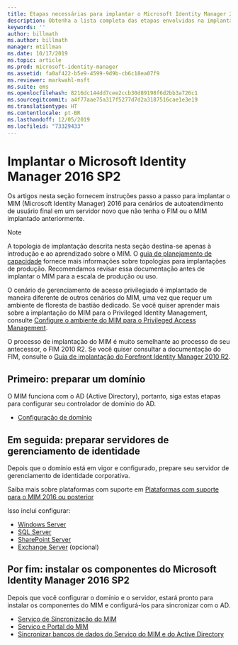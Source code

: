 ```yaml
---
title: Etapas necessárias para implantar o Microsoft Identity Manager 2016 | Microsoft Docs
description: Obtenha a lista completa das etapas envolvidas na implantação do Microsoft Identity Manager 2016, da preparação do ambiente à configuração dos portais.
keywords: ''
author: billmath
ms.author: billmath
manager: mtillman
ms.date: 10/17/2019
ms.topic: article
ms.prod: microsoft-identity-manager
ms.assetid: fa0af422-b5e9-4599-9d9b-cb6c18ea07f9
ms.reviewer: markwahl-msft
ms.suite: ems
ms.openlocfilehash: 8216dc144dd7cee2ccb30d89198f6d2bb3a726c1
ms.sourcegitcommit: a4f77aae75a317f5277d7d2a3187516cae1e3e19
ms.translationtype: HT
ms.contentlocale: pt-BR
ms.lasthandoff: 12/05/2019
ms.locfileid: "73329433"
---
```

# <a name="deploy-microsoft-identity-manager-2016-sp2"></a>Implantar o Microsoft Identity Manager 2016 SP2
Os artigos nesta seção fornecem instruções passo a passo para implantar o MIM (Microsoft Identity Manager) 2016 para cenários de autoatendimento de usuário final em um servidor novo que não tenha o FIM ou o MIM implantado anteriormente.

> [!NOTE]
> A topologia de implantação descrita nesta seção destina-se apenas à introdução e ao aprendizado sobre o MIM.  O [guia de planejamento de capacidade](capacity-planning-guide.md) fornece mais informações sobre topologias para implantações de produção.  Recomendamos revisar essa documentação antes de implantar o MIM para a escala de produção ou uso.

O cenário de gerenciamento de acesso privilegiado é implantado de maneira diferente de outros cenários do MIM, uma vez que requer um ambiente de floresta de bastião dedicado.  Se você quiser aprender mais sobre a implantação do MIM para o Privileged Identity Management, consulte [Configure o ambiente do MIM para o Privileged Access Management](./pam/configuring-mim-environment-for-pam.md).

O processo de implantação do MIM é muito semelhante ao processo de seu antecessor, o FIM 2010 R2. Se você quiser consultar a documentação do FIM, consulte o [Guia de implantação do Forefront Identity Manager 2010 R2](https://technet.microsoft.com/library/jj134310).

## <a name="first-prepare-a-domain"></a>Primeiro: preparar um domínio
O MIM funciona com o AD (Active Directory), portanto, siga estas etapas para configurar seu controlador de domínio do AD.
- [Configuração de domínio](preparing-domain.md)


## <a name="next-prepare-an-identity-management-servers"></a>Em seguida: preparar servidores de gerenciamento de identidade
Depois que o domínio está em vigor e configurado, prepare seu servidor de gerenciamento de identidade corporativa.

Saiba mais sobre plataformas com suporte em [Plataformas com suporte para o MIM 2016 ou posterior](microsoft-identity-manager-2016-supported-platforms.md)

 Isso inclui configurar:
- [Windows Server](prepare-server-ws2016.md)
- [SQL Server](prepare-server-sql2016.md)
- [SharePoint Server](prepare-server-sharepoint.md)
- [Exchange Server](prepare-server-exchange.md) (opcional)

## <a name="finally-install-microsoft-identity-manager-2016-sp2-components"></a>Por fim: instalar os componentes do Microsoft Identity Manager 2016 SP2
Depois que você configurar o domínio e o servidor, estará pronto para instalar os componentes do MIM e configurá-los para sincronizar com o AD.
- [Serviço de Sincronização do MIM](install-mim-sync.md)
- [Serviço e Portal do MIM](install-mim-service-portal.md)
- [Sincronizar bancos de dados do Serviço do MIM e do Active Directory](install-mim-sync-ad-service.md)

